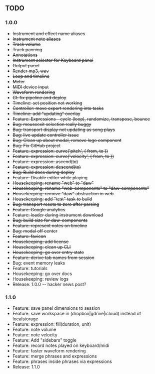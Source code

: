 ## TODO


### 1.0.0

* ~~Instrument and effect name aliases~~
* ~~Instrument note aliases~~
* ~~Track volume~~
* ~~Track panning~~
* ~~Annotations~~
* ~~Instrument selector for Keyboard panel~~
* ~~Output panel~~
* ~~Render mp3, wav~~
* ~~Loop and timeline~~
* ~~Meter~~
* ~~MIDI device input~~
* ~~Waveform rendering~~
* ~~CI: fix pipeline and deploy~~
* ~~Timeline: set position not working~~
* ~~Controller: move export rendering into tasks~~
* ~~Timeline: add "updating" overlay~~
* ~~Feature: Expressions - cycle (loop), randomize, transpose, bounce~~
* ~~Bug: mouseexit selection really buggy~~
* ~~Bug: transport display not updating as song plays~~
* ~~Bug: live update controller issue~~
* ~~Bug: Clean up about modal, remove logo component~~
* ~~Bug: Fix GitHub project~~
* ~~Feature: expression: curve('pitch', { from, to })~~
* ~~Feature: expression: curve('velocity', { from, to })~~
* ~~Feature: expression: ascend(to)~~
* ~~Feature: expression: descend(to)~~
* ~~Bug: Build docs during deploy~~
* ~~Feature: Disable editor while playing~~
* ~~Housekeeping: rename "web" to "daw"~~
* ~~Housekeeping: rename "web-components" to "daw-components"~~
* ~~Housekeeping: remove "daw" abstraction in web~~
* ~~Housekeeping: add "test" task to build~~
* ~~Bug: transport resets to zero after parsing~~
* ~~Feature: Google analytics~~
* ~~Feature: loader during instrument download~~
* ~~Bug: build size for daw-components~~
* ~~Feature: represent notes on timeline~~
* ~~Bug: modal off center~~
* ~~Feature: favicon~~
* ~~Housekeeping: add license~~
* ~~Housekeeping: clean up CLI~~
* ~~Housekeeping: go over entry state~~
* ~~Feature: derive tab names from session~~
* Bug: event memory leaks
* Feature: tutorials
* Housekeeping: go over docs
* Housekeeping: review logs
* Release: 1.0.0 -- hacker news post?

### 1.1.0

* Feature: save panel dimensions to session
* Feature: save workspace in (dropbox|gdrive|icloud) instead of localstorage
* Feature: expression: fill(duration, unit)
* Feature: note volume
* Feature: note velocity
* Feature: Add "sidebars" toggle
* Feature: record notes played on keyboard/midi
* Feature: faster waveform rendering
* Feature: merge phrases and expressions
* Feature: phrases inside phrases via expressions
* Release: 1.1.0